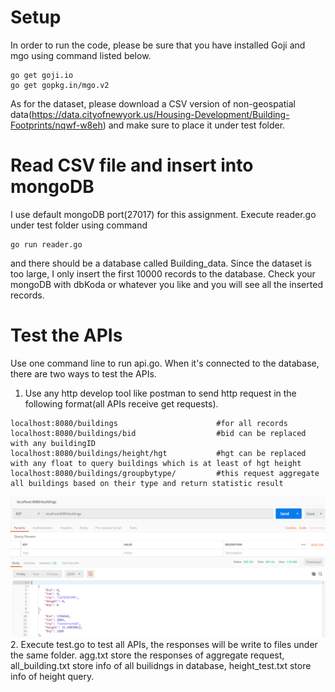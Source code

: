 # Setup 
In order to run the code, please be sure that you have installed Goji and mgo using command listed below.
```
go get goji.io
go get gopkg.in/mgo.v2
```
As for the dataset, please download a CSV version of non-geospatial data(https://data.cityofnewyork.us/Housing-Development/Building-Footprints/nqwf-w8eh) and make sure to place it under test folder.
# Read CSV file and insert into mongoDB
I use default mongoDB port(27017) for this assignment. Execute reader.go under test folder using command
```
go run reader.go
```
and there should be a database called Building_data. Since the dataset is too large, I only insert the first 10000 records to the database.
Check your mongoDB with dbKoda or whatever you like and you will see all the inserted records.
# Test the APIs
Use one command line to run api.go. When it's connected to the database, there are two ways to test the APIs.  
1. Use any http develop tool like postman to send http request in the following format(all APIs receive get requests).
```
localhost:8080/buildings                      #for all records
localhost:8080/buildings/bid                  #bid can be replaced with any buildingID
localhost:8080/buildings/height/hgt           #hgt can be replaced with any float to query buildings which is at least of hgt height
localhost:8080/buildings/groupbytype/         #this request aggregate all buildings based on their type and return statistic result
```
![image](http://github.com/mmao95/Topos_OA/raw/master/img/1.png)
2. Execute test.go to test all APIs, the responses will be write to files under the same folder. agg.txt store the responses of aggregate request, all_building.txt store info of all builidngs in database, height_test.txt store info of height query.
